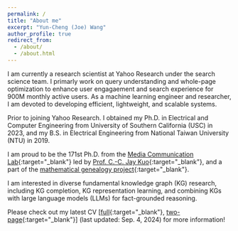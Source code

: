 ```yaml
---
permalink: /
title: "About me"
excerpt: "Yun-Cheng (Joe) Wang"
author_profile: true
redirect_from: 
  - /about/
  - /about.html
---
```


I am currently a research scientist at Yahoo Research under the search science team.
I primarly work on query understanding and whole-page optimization to enhance
user engagaement and search experience for 900M monthly active users.
As a machine learning engineer and researcher, I am devoted to developing efficient, 
lightweight, and scalable systems.

Prior to joining Yahoo Research. I obtained my Ph.D. in Electrical and 
Computer Engineering from University of Southern California (USC) in 
2023, and my B.S. in Electrical Engineering from National Taiwan
University (NTU) in 2019. 

I am proud to be the 171st Ph.D. from the
[Media Communication Lab](https://mcl.usc.edu/){:target="_blank"} led by 
[Prof. C.-C. Jay Kuo](https://viterbi.usc.edu/directory/faculty/Kuo/Chung-Chieh){:target="_blank"}, and a part of the
[mathematical genealogy project](https://genealogy.math.ndsu.nodak.edu/id.php?id=305226){:target="_blank"}.

[//]: # (Prior to joining USC as a Ph.D. student, I received my B.S. in )

[//]: # (Electrical Engineering from National Taiwan University in 2018, )

[//]: # (and M.S. in Electrical and Computer Engineering from USC in 2019.)

[//]: # (As a way to give back to the community and promote diversity,)

[//]: # (I am holding AI/ML office hours every week for students )

[//]: # (interested in learning AI/ML knowledge or conducting AI/ML )

[//]: # (research to chat on exciting topics. Priority is given to the )

[//]: # (underrepresented group in engineering. Please use the link to )

[//]: # (sign up: [form]&#40;https://forms.gle/McNSxmW94hsL8KEW8&#41;{:target="_blank"}.)

I am interested in diverse fundamental knowledge graph (KG)
research, including KG completion, KG representation 
learning, and combining KGs with large language models (LLMs) 
for fact-grounded reasoning. 
<!-- My primary emphasis lies in the development of lightweight and 
transparent machine learning (ML) models. -->

<!-- Recently, my research has been dedicated to the advancement of 
generative AI (GenAI) services within an 
edge-cloud computing paradigm. The objective is to enhance
user privacy, minimize inference time, optimize power efficiency, 
and facilitate computation offloading in the context of scaled AI systems. -->

Please check out my latest CV [[full](../files/240904_full_v3.pdf){:target="_blank"}, [two-page](../files/240904_twoPage_v6.pdf){:target="_blank"}]
(last updated: Sep. 4, 2024) for more information!

